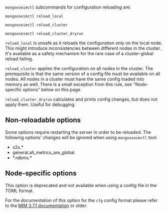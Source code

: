 `mongooseimctl` subcommands for configuration reloading are:

`mongooseimctl reload_local`

`mongooseimctl reload_cluster`

`mongooseimctl reload_cluster_dryrun`

`reload_local` is unsafe as it reloads the configuration only on the local node.
This might introduce inconsistencies between different nodes in the cluster.
It's available as a safety mechanism for the rare case of a cluster-global reload failing.

`reload_cluster` applies the configuration on all nodes in the cluster.
The prerequisite is that the same version of a config file must be available on
all nodes. All nodes in a cluster must have the same config loaded into memory
as well. There is a small exception from this rule, see "Node-specific options"
below on this page.

`reload_cluster_dryrun` calculates and prints config changes,
but does not apply them.
Useful for debugging.

## Non-reloadable options
Some options require restarting the server in order to be reloaded.
The following options' changes will be ignored when using `mongooseimctl` tool:

* s2s.\*
* general.all_metrics_are_global
* \*.rdbms.\*

## Node-specific options

This option is deprecated and not available when using a config file in the TOML
format.

For the documentation of this option for the `cfg` config format please refer to the
[MIM 3.7.1 documentation](https://esl.github.io/MongooseDocs/3.7.1/operation-and-maintenance/Reloading-configuration-on-a-running-system/)
or older.
